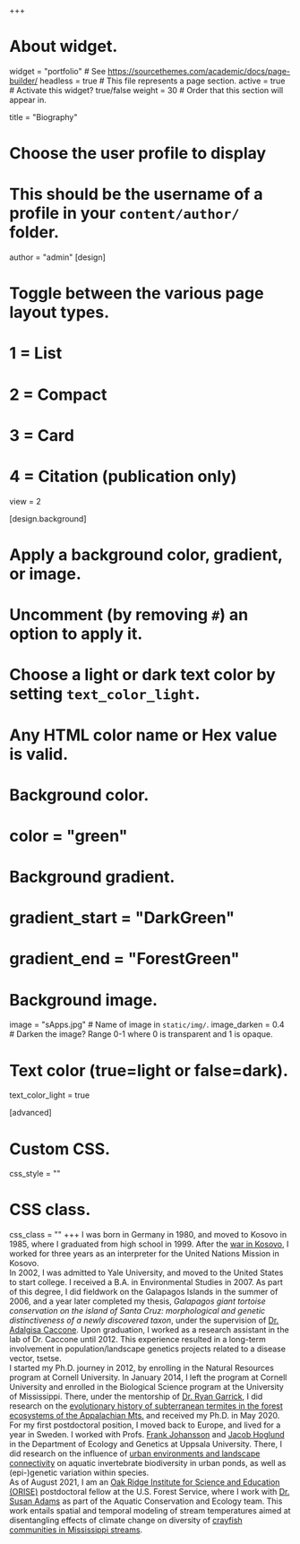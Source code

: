 +++
# About widget.
widget = "portfolio"  # See https://sourcethemes.com/academic/docs/page-builder/
headless = true  # This file represents a page section.
active = true  # Activate this widget? true/false
weight = 30  # Order that this section will appear in.

title = "Biography"

# Choose the user profile to display
# This should be the username of a profile in your `content/author/` folder.
author = "admin"
[design]
  # Toggle between the various page layout types.
  #   1 = List
  #   2 = Compact
  #   3 = Card
  #   4 = Citation (publication only)
  view = 2
  
[design.background]
  # Apply a background color, gradient, or image.
  #   Uncomment (by removing `#`) an option to apply it.
  #   Choose a light or dark text color by setting `text_color_light`.
  #   Any HTML color name or Hex value is valid.

  # Background color.
  # color = "green"
  
  # Background gradient.
  # gradient_start = "DarkGreen"
  # gradient_end = "ForestGreen"
  
  # Background image.
   image = "sApps.jpg"  # Name of image in `static/img/`.
   image_darken = 0.4  # Darken the image? Range 0-1 where 0 is transparent and 1 is opaque.

  # Text color (true=light or false=dark).
   text_color_light = true  
  
[advanced]
 # Custom CSS. 
 css_style = ""
 
 # CSS class.
 css_class = ""
+++
I was born in Germany in 1980, and moved to Kosovo in 1985, where I graduated from high school in 1999. After the [war in Kosovo](https://en.wikipedia.org/wiki/Kosovo_War), I worked for three years as an interpreter for the United Nations Mission in Kosovo.  
In 2002, I was admitted to Yale University, and moved to the United States to start college. I received a B.A. in Environmental Studies in 2007. As part of this degree, I did fieldwork on the Galapagos Islands in the summer of 2006, and a year later completed my thesis, *Galapagos giant tortoise conservation on the island of Santa Cruz: morphological and genetic distinctiveness of a newly discovered taxon*, under the supervision of [Dr. Adalgisa Caccone](https://caccone.yale.edu/). Upon graduation, I worked as a research assistant in the lab of Dr. Caccone until 2012. This experience resulted in a long-term involvement in population/landscape genetics projects related to a disease vector, tsetse.  
I started my Ph.D. journey in 2012, by enrolling in the Natural Resources program at Cornell University. In January 2014, I left the program at Cornell University and enrolled in the Biological Science program at the University of Mississippi. There, under the mentorship of [Dr. Ryan Garrick](https://rcgarrick.org/), I did research on the [evolutionary history of subterranean termites in the forest ecosystems of the Appalachian Mts.](https://www.proquest.com/openview/91a7574eb4c5bc4fbdb2f49bda9e3f3e/1?pq-origsite=gscholar&cbl=51922&diss=y) and received my Ph.D. in May 2020.  
For my first postdoctoral position, I moved back to Europe, and lived for a year in Sweden. I worked with Profs. [Frank Johansson](https://katalog.uu.se/profile/?id=N11-702) and [Jacob Hoglund](https://katalog.uu.se/profile/?id=XX3226) in the Department of Ecology and Genetics at Uppsala University. There, I did research on the influence of [urban environments and landscape connectivity](https://github.com/chazhyseni/pond_conn) on aquatic invertebrate biodiversity in urban ponds, as well as (epi-)genetic variation within species.  
As of August 2021, I am an [Oak Ridge Institute for Science and Education (ORISE)](https://orise.orau.gov/) postdoctoral fellow at the U.S. Forest Service, where I work with [Dr. Susan Adams](https://www.srs.fs.usda.gov/staff/sadams01) as part of the Aquatic Conservation and Ecology team. This work entails spatial and temporal modeling of stream temperatures aimed at disentangling effects of climate change on diversity of [crayfish communities in Mississippi streams](https://www.srs.fs.usda.gov/crayfish/).